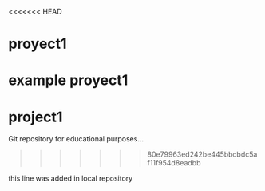 <<<<<<< HEAD
# proyect1
example proyect1
=======
# project1
Git repository for educational purposes...
>>>>>>> 80e79963ed242be445bbcbdc5af11f954d8eadbb

this line was added in local repository
